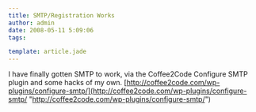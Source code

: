 ```yaml
---
title: SMTP/Registration Works
author: admin
date: 2008-05-11 5:09:06
tags: 

template: article.jade
---
```


I have finally gotten SMTP to work, via the Coffee2Code Configure SMTP plugin and some hacks of my own. [http://coffee2code.com/wp-plugins/configure-smtp/](http://coffee2code.com/wp-plugins/configure-smtp/ "http://coffee2code.com/wp-plugins/configure-smtp/")
